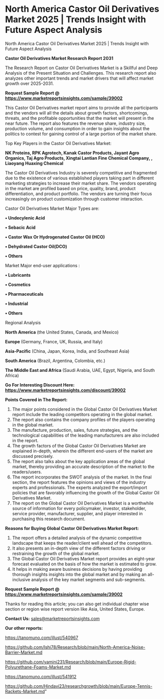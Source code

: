 # North America Castor Oil Derivatives Market 2025 | Trends Insight with Future Aspect Analysis
 North America Castor Oil Derivatives Market 2025 | Trends Insight with Future Aspect Analysis

<strong>Castor Oil Derivatives Market Research Report 2031</strong>

The Research Report on Castor Oil Derivatives Market is a Skillful and Deep Analysis of the Present Situation and Challenges. This research report also analyzes other important trends and market drivers that will affect market growth over 2025-2031.

<strong>Request Sample Report @ <a href=https://www.marketreportsinsights.com/sample/39002>https://www.marketreportsinsights.com/sample/39002</a></strong>

This Castor Oil Derivatives market report aims to provide all the participants and the vendors will all the details about growth factors, shortcomings, threats, and the profitable opportunities that the market will present in the near future. The report also features the revenue share, industry size, production volume, and consumption in order to gain insights about the politics to contest for gaining control of a large portion of the market share.

Top Key Players in the Castor Oil Derivatives Market:

<strong>NK Proteins, RPK Agrotech, Kanak Castor Products, Jayant Agro Organics, Taj Agro Products, Xingtai Lantian Fine Chemical Company, , Liaoyang Huaxing Chemical</strong>

The Castor Oil Derivatives Industry is severely competitive and fragmented due to the existence of various established players taking part in different marketing strategies to increase their market share. The vendors operating in the market are profiled based on price, quality, brand, product differentiation, and product portfolio. The vendors are turning their focus increasingly on product customization through customer interaction.

Castor Oil Derivatives Market Major Types are:

<strong>•  Undecylenic Acid

•  Sebacic Acid

•  Castor Wax Or Hydrogenated Castor Oil (HCO)

•  Dehydrated Castor Oil(DCO)

•  Others</strong>

Market Major end-user applications :

<strong>•  Lubricants

•  Cosmetics

•  Pharmaceuticals

•  Industrial

•  Others</strong>

Regional Analysis

</u><strong><b>North America</b></strong> (the United States, Canada, and Mexico)

<strong><b>Europe </b></strong>(Germany, France, UK, Russia, and Italy)

<strong><b>Asia-Pacific</b></strong> (China, Japan, Korea, India, and Southeast Asia)

<strong><b>South America</b></strong> (Brazil, Argentina, Colombia, etc.)

<strong><b>The Middle East and Africa</b></strong> (Saudi Arabia, UAE, Egypt, Nigeria, and South Africa)

<strong>Go For Interesting Discount Here: <a href=https://www.marketreportsinsights.com/discount/39002>https://www.marketreportsinsights.com/discount/39002</a></strong>

<strong>Points Covered in The Report:</strong>
<ol>
  <li>The major points considered in the Global Castor Oil Derivatives Market report include the leading competitors operating in the global market.</li>
  <li>The report also contains the company profiles of the players operating in the global market.</li>
  <li>The manufacture, production, sales, future strategies, and the technological capabilities of the leading manufacturers are also included in the report.</li>
  <li>The growth factors of the Global Castor Oil Derivatives Market are explained in-depth, wherein the different end-users of the market are discussed precisely.</li>
  <li>The report also talks about the key application areas of the global market, thereby providing an accurate description of the market to the readers/users.</li>
  <li>The report incorporates the SWOT analysis of the market. In the final section, the report features the opinions and views of the industry experts and professionals. The experts analyzed the export/import policies that are favorably influencing the growth of the Global Castor Oil Derivatives Market.</li>
  <li>The report on the Global Castor Oil Derivatives Market is a worthwhile source of information for every policymaker, investor, stakeholder, service provider, manufacturer, supplier, and player interested in purchasing this research document.</li>
</ol>
<strong>Reasons for Buying Global Castor Oil Derivatives Market Report:</strong>

<ol>
  <li>The report offers a detailed analysis of the dynamic competitive landscape that keeps the reader/client well ahead of the competitors.</li>
  <li>It also presents an in-depth view of the different factors driving or restraining the growth of the global market.</li>
  <li>The Global Castor Oil Derivatives Market report provides an eight-year forecast evaluated on the basis of how the market is estimated to grow.</li>
  <li>It helps in making aware business decisions by having providing thorough insights insights into the global market and by making an all-inclusive analysis of the key market segments and sub-segments.</li>
</ol>
<strong>Request Sample Report @ <a href=https://www.marketreportsinsights.com/sample/39002>https://www.marketreportsinsights.com/sample/39002</a></strong>


Thanks for reading this article; you can also get individual chapter wise section or region wise report version like Asia, United States, Europe.

<strong>Contact Us:</strong>
sales@marketreportsinsights.com

<strong>Our other reports:</strong>

<a href=https://tanomuno.com/illust/540967>https://tanomuno.com/illust/540967</a>

<a href=https://github.com/Ishi78/Research/blob/main/North-America-Noise-Barrier-Market.md>https://github.com/Ishi78/Research/blob/main/North-America-Noise-Barrier-Market.md</a>

<a href=https://github.com/yamini231/Research/blob/main/Europe-Rigid-Polyurethane-Foams-Market.md>https://github.com/yamini231/Research/blob/main/Europe-Rigid-Polyurethane-Foams-Market.md</a>

<a href=https://tanomuno.com/illust/541912>https://tanomuno.com/illust/541912</a>

<a href=https://github.com/Hindavi23/researchgrowth/blob/main/Europe-Tennis-Rackets-Market.md>https://github.com/Hindavi23/researchgrowth/blob/main/Europe-Tennis-Rackets-Market.md</a>"
